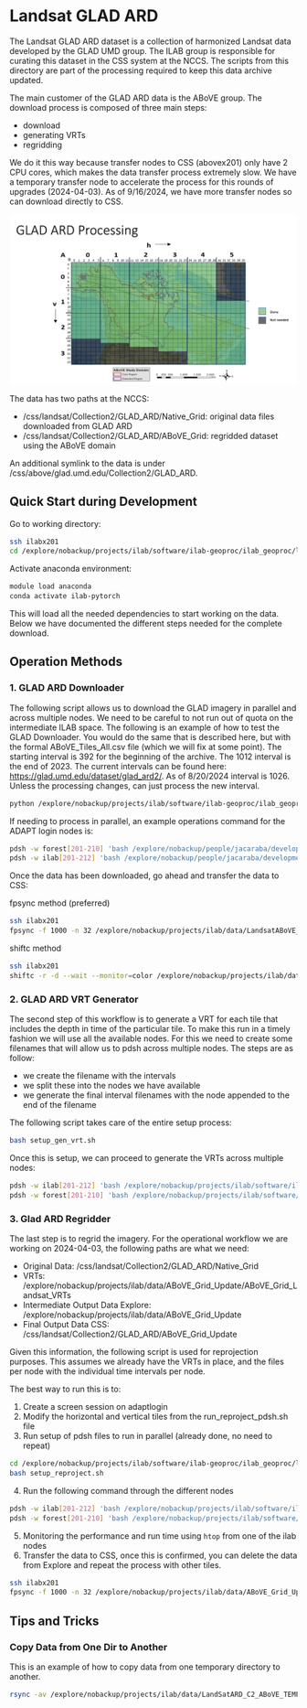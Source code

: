 # Landsat GLAD ARD

The Landsat GLAD ARD dataset is a collection of harmonized Landsat data developed by the GLAD UMD
group. The ILAB group is responsible for curating this dataset in the CSS system at the NCCS. The
scripts from this directory are part of the processing required to keep this data archive updated.

The main customer of the GLAD ARD data is the ABoVE group. The download process is composed of three
main steps:

- download
- generating VRTs
- regridding

We do it this way because transfer nodes to CSS (abovex201) only have 2 CPU cores, which makes the 
data transfer process extremely slow. We have a temporary transfer node to accelerate the process
for this rounds of upgrades (2024-04-03). As of 9/16/2024, we have more transfer nodes so can download 
directly to CSS.

![GLAD ARD ABoVE Download](glad-ard.png)

The data has two paths at the NCCS:
  - /css/landsat/Collection2/GLAD_ARD/Native_Grid: original data files downloaded from GLAD ARD
  - /css/landsat/Collection2/GLAD_ARD/ABoVE_Grid: regridded dataset using the ABoVE domain

An additional symlink to the data is under /css/above/glad.umd.edu/Collection2/GLAD_ARD.

## Quick Start during Development

Go to working directory:

```bash
ssh ilabx201
cd /explore/nobackup/projects/ilab/software/ilab-geoproc/ilab_geoproc/landsat
```

Activate anaconda environment:

```bash
module load anaconda
conda activate ilab-pytorch
```

This will load all the needed dependencies to start working on the data.
Below we have documented the different steps needed for the complete download.

## Operation Methods

### 1. GLAD ARD Downloader

The following script allows us to download the GLAD imagery in parallel and across multiple nodes.
We need to be careful to not run out of quota on the intermediate ILAB space. The following is an
example of how to test the GLAD Downloader. You would do the same that is described here, but with
the formal ABoVE_Tiles_All.csv file (which we will fix at some point). The starting interval is 392
for the beginning of the archive. The 1012 interval is the end of 2023. The current intervals can be 
found here: https://glad.umd.edu/dataset/glad_ard2/. As of 8/20/2024 interval is 1026. Unless the 
processing changes, can just process the new interval.

```bash
python /explore/nobackup/projects/ilab/software/ilab-geoproc/ilab_geoproc/landsat/1_glad_download.py -i /explore/nobackup/projects/ilab/software/ilab-geoproc/ilab_geoproc/landsat/GLAD_ARD_Collection2_Download_Tiles/GLAD_ARD_Tiles_ABoVE_ALL.csv -s 392 -e 1026
```

If needing to process in parallel, an example operations command for the ADAPT login nodes is: 

```bash
pdsh -w forest[201-210] 'bash /explore/nobackup/people/jacaraba/development/ilab-geoproc/ilab_geoproc/landsat/run_download_pdsh.sh'
pdsh -w ilab[201-212] 'bash /explore/nobackup/people/jacaraba/development/ilab-geoproc/ilab_geoproc/landsat/run_download_pdsh.sh'
```

Once the data has been downloaded, go ahead and transfer the data to CSS:

fpsync method (preferred)

```bash
ssh ilabx201
fpsync -f 1000 -n 32 /explore/nobackup/projects/ilab/data/LandsatABoVE_GLAD_ARD_Native_All /css/landsat/Collection2/GLAD_ARD/Native_Grid_Update/LandsatABoVE_GLAD_ARD_Native_All
```

shiftc method

```bash
ssh ilabx201
shiftc -r -d --wait --monitor=color /explore/nobackup/projects/ilab/data/LandsatABoVE_GLAD_ARD_Native_All /css/landsat/Collection2/GLAD_ARD/Native_Grid_Update
```

### 2. GLAD ARD VRT Generator

The second step of this workflow is to generate a VRT for each tile that includes the depth
in time of the particular tile. To make this run in a timely fashion we will use all the
available nodes. For this we need to create some filenames that will allow us to pdsh across
multiple nodes. The steps are as follow:

- we create the filename with the intervals
- we split these into the nodes we have available
- we generate the final interval filenames with the node appended to the end of the filename

The following script takes care of the entire setup process:

```bash
bash setup_gen_vrt.sh
```

Once this is setup, we can proceed to generate the VRTs across multiple nodes:

```bash
pdsh -w ilab[201-212] 'bash /explore/nobackup/projects/ilab/software/ilab-geoproc/ilab_geoproc/landsat/run_gen_vrt_pdsh.sh'
pdsh -w forest[201-210] 'bash /explore/nobackup/projects/ilab/software/ilab-geoproc/ilab_geoproc/landsat/run_gen_vrt_pdsh.sh'
```

### 3. Glad ARD Regridder

The last step is to regrid the imagery. For the operational workflow we are working on 2024-04-03, the following paths
are what we need:

- Original Data: /css/landsat/Collection2/GLAD_ARD/Native_Grid
- VRTs: /explore/nobackup/projects/ilab/data/ABoVE_Grid_Update/ABoVE_Grid_Landsat_VRTs
- Intermediate Output Data Explore: /explore/nobackup/projects/ilab/data/ABoVE_Grid_Update
- Final Output Data CSS: /css/landsat/Collection2/GLAD_ARD/ABoVE_Grid_Update

Given this information, the following script is used for reprojection purposes. This assumes we already have the
VRTs in place, and the files per node with the individual time intervals per node.

The best way to run this is to:

1. Create a screen session on adaptlogin
2. Modify the horizontal and vertical tiles from the run_reproject_pdsh.sh file
3. Run setup of pdsh files to run in parallel (already done, no need to repeat)

```bash
cd /explore/nobackup/projects/ilab/software/ilab-geoproc/ilab_geoproc/landsat
bash setup_reproject.sh
```

4. Run the following command through the different nodes

```bash
pdsh -w ilab[201-212] 'bash /explore/nobackup/projects/ilab/software/ilab-geoproc/ilab_geoproc/landsat/run_reproject_pdsh.sh'
pdsh -w forest[201-210] 'bash /explore/nobackup/projects/ilab/software/ilab-geoproc/ilab_geoproc/landsat/run_reproject_pdsh.sh'
```

5. Monitoring the performance and run time using `htop` from one of the ilab nodes
6. Transfer the data to CSS, once this is confirmed, you can delete the data from Explore and repeat the process with other tiles.

```bash
ssh ilabx201
fpsync -f 1000 -n 32 /explore/nobackup/projects/ilab/data/ABoVE_Grid_Update /css/landsat/Collection2/GLAD_ARD/ABoVE_Grid_Update
```

## Tips and Tricks

### Copy Data from One Dir to Another

This is an example of how to copy data from one temporary directory to another.

```bash
rsync -av /explore/nobackup/projects/ilab/data/LandSatARD_C2_ABoVE_TEMP/51N/ /css/landsat/Collection2/GLAD_ARD/Native_Grid/51N
```
